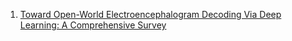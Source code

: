 1. [Toward Open-World Electroencephalogram Decoding Via Deep Learning: A Comprehensive Survey](https://arxiv.org/pdf/2112.06654.pdf)
